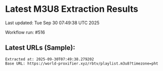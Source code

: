 # Latest M3U8 Extraction Results

Last updated: Tue Sep 30 07:49:38 UTC 2025

Workflow run: #516

## Latest URLs (Sample):
```
Extracted at: 2025-09-30T07:49:38.279202
Base URL: https://world-proxifier.xyz/rbtv/playlist.m3u8?timezone=pht

```
